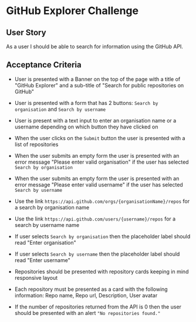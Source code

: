 # GitHub Explorer Challenge

## User Story

As a user I should be able to search for information using the GitHub API.

## Acceptance Criteria

- User is presented with a Banner on the top of the page with a title of "GitHub Explorer" and a sub-title of "Search for public repositories on GitHub"

- User is presented with a form that has 2 buttons: `Search by organisation` and `Search by username`

- User is present with a text input to enter an organisation name or a username depending on which button they have clicked on

- When the user clicks on the `Submit` button the user is presented with a list of repositories

- When the user submits an empty form the user is presented with an error message "Please enter valid organisation" if the user has selected `Search by organisation`

- When the user submits an empty form the user is presented with an error message "Please enter valid username" if the user has selected `Search by username`

- Use the link `https://api.github.com/orgs/{organisationName}/repos` for a search by organisation name

- Use the link `https://api.github.com/users/{username}/repos` for a search by username name

- If user selects `Search by organisation` then the placeholder label should read "Enter organisation"

- If user selects `Search by username` then the placeholder label should read "Enter username"

- Repositories should be presented with repository cards keeping in mind responsive layout

- Each repository must be presented as a card with the following information: Repo name, Repo url, Description, User avatar

- If the number of repositories returned from the API is 0 then the user should be presented with an alert `"No repositories found."`
